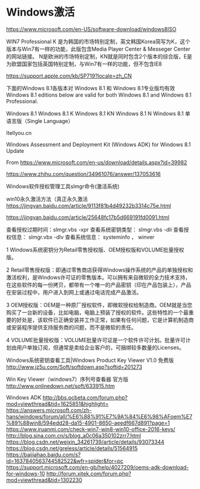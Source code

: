 # Windows激活


https://www.microsoft.com/en-US/software-download/windows8ISO


WIN7 Professional K 是为韩国的市场特别定制，英文韩国Korea简写为K，这个版本与Win7有一样的功能，此版包含Media Player Center & Messeger Center的网站链接。
N是欧洲的市场特别定制，KN就是同时包含2个版本的综合版，E是为欧盟国家包括英国特别定制，与Win7有一样的功能，但不包含IE8

https://support.apple.com/kb/SP719?locale=zh_CN


下面的Windows 8.1各版本对 Windows 8.1 和 Windows 8.1专业版均有效
Windows 8.1 editions below are valid for both Windows 8.1 and Windows 8.1 Professional.

Windows 8.1
Windows 8.1 K
Windows 8.1 KN
Windows 8.1 N
Windows 8.1 单语言版（Single Language）



Itellyou.cn

Windows Assessment and Deployment Kit (Windows ADK) for Windows 8.1 Update

From <https://www.microsoft.com/en-us/download/details.aspx?id=39982> 



https://www.zhihu.com/question/34961076/answer/137053616

Windows软件授权管理工具slmgr命令(激活系统)



win10永久激活方法（真正永久激活
https://jingyan.baidu.com/article/9113f81b4d49232b3314c75e.html

https://jingyan.baidu.com/article/25648fc17b5d669191fd0091.html








查看授权过期时间：slmgr.vbs -xpr
查看系统密钥类型： slmgr.vbs -dli
查看授权信息： slmgr.vbx -dlv
查看系统信息： systeminfo ， winver


1
Windows系统密钥分为Retail零售授权版、OEM授权版和VOLUME批量授权版。

2
Retail零售授权版：即通过零售商店获得Windows操作系统的产品的单独授权和激活权利，是Windows许可证的零售版本。可以拥有来自微软的全力技术支持，在这些软件的每一份拷贝，都带有一个唯一的产品密钥（印在产品包装上），产品在安装过程中，用户进入到网上或通过电话完成产品激活。

3
OEM授权版：OEM是一种原厂授权软件，即微软授权给制造商。OEM就是当您购买了一台新的设备，比如电脑，电脑上预装了授权的软件。这些特性的一个最重要的好处是，该软件已正确安装并工作正常，如果有任何问题，它是计算机制造商或安装程序提供支持服务商的问题，而不是微软的责任。

4
VOLUME批量授权版：VOLUME批量许可证是一个软件许可计划。批量许可计划由用户单独订阅，但通常是卖给企业客户的，可捆绑较多数量的Licenses。


Windows系统密钥查看工具|Windows Product Key Viewer V1.0 免费版
http://www.jz5u.com/Soft/softdown.asp?softid=201273

Win Key Viewer（windows7）序列号查看器 官方版
http://www.onlinedown.net/soft/633915.htm



Windows ADK
http://bbs.pcbeta.com/forum.php?mod=viewthread&tid=1625851&highlight=
https://answers.microsoft.com/zh-hans/windows/forum/all/%E6%88%91%E7%9A%84%E6%98%AFoem%E7%89%88win8/594edd28-da15-4901-8650-aeedf667d891?page=1
https://www.iruanmi.com/check-win7-win8-win10-office-2016-keys/
http://blog.sina.com.cn/s/blog_a0c06a350102zrr7.html
https://blog.csdn.net/weixin_34261739/article/details/93073344
https://blog.csdn.net/greless/article/details/51564915
https://baijiahao.baidu.com/s?id=1637840563744582522&wfr=spider&for=pc
https://support.microsoft.com/en-gb/help/4027209/oems-adk-download-for-windows-10
http://forum.xitek.com/forum.php?mod=viewthread&tid=1302230














